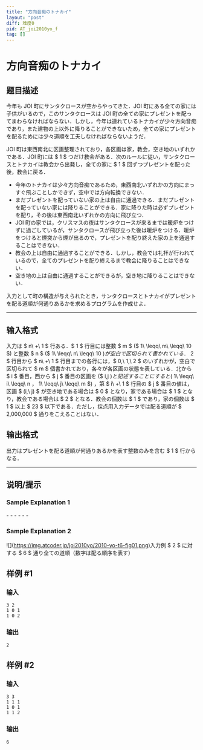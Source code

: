 ```yaml
---
title: "方向音痴のトナカイ"
layout: "post"
diff: 难度0
pid: AT_joi2010yo_f
tag: []
---
```


# 方向音痴のトナカイ

## 题目描述

[problemUrl]: https://atcoder.jp/contests/joi2010yo/tasks/joi2010yo_f

今年も JOI 町にサンタクロースが空からやってきた．JOI 町にある全ての家には子供がいるので，このサンタクロースは JOI 町の全ての家にプレゼントを配ってまわらなければならない．しかし，今年は連れているトナカイが少々方向音痴であり，また建物の上以外に降りることができないため，全ての家にプレゼントを配るためには少々道順を工夫しなければならないようだ．

JOI 町は東西南北に区画整理されており，各区画は家，教会，空き地のいずれかである．JOI 町には $ 1 $ つだけ教会がある．次のルールに従い，サンタクロースとトナカイは教会から出発し，全ての家に $ 1 $ 回ずつプレゼントを配った後，教会に戻る．

- 今年のトナカイは少々方向音痴であるため，東西南北いずれかの方向にまっすぐ飛ぶことしかできず，空中では方向転換できない．
- まだプレゼントを配っていない家の上は自由に通過できる．まだプレゼントを配っていない家には降りることができる．家に降りた時は必ずプレゼントを配り，その後は東西南北いずれかの方向に飛び立つ．
- JOI 町の家では，クリスマスの夜はサンタクロースが来るまでは暖炉をつけずに過ごしているが，サンタクロースが飛び立った後は暖炉をつける．暖炉をつけると煙突から煙が出るので，プレゼントを配り終えた家の上を通過することはできない．
- 教会の上は自由に通過することができる．しかし，教会では礼拝が行われているので，全てのプレゼントを配り終えるまで教会に降りることはできない．
- 空き地の上は自由に通過することができるが，空き地に降りることはできない．

入力として町の構造が与えられたとき，サンタクロースとトナカイがプレゼントを配る道順が何通りあるかを求めるプログラムを作成せよ．

- - - - - -

## 输入格式

入力は $ n\ +\ 1 $ 行ある．$ 1 $ 行目には整数 $ m $ ($ 1\ \leqq\ m\ \leqq\ 10 $) と整数 $ n $ ($ 1\ \leqq\ n\ \leqq\ 10 $) が空白で区切られて書かれている．$ 2 $ 行目から $ n\ +\ 1 $ 行目までの各行には，$ 0,\ 1,\ 2 $ のいずれかが，空白で区切られて $ m $ 個書かれており，各々が各区画の状態を表している．北から $ i $ 番目，西から $ j $ 番目の区画を ($ i,j $) と記述することにすると ($ 1\ \leqq\ i\ \leqq\ n $，$ 1\ \leqq\ j\ \leqq\ m $) ，第 $ i\ +\ 1 $ 行目の $ j $ 番目の値は，区画 $ (i,\ j) $ が空き地である場合は $ 0 $ となり，家である場合は $ 1 $ となり，教会である場合は $ 2 $ となる．教会の個数は $ 1 $ であり，家の個数は $ 1 $ 以上 $ 23 $ 以下である．ただし，採点用入力データでは配る道順が $ 2\,000\,000 $ 通りをこえることはない．

## 输出格式

出力はプレゼントを配る道順が何通りあるかを表す整数のみを含む $ 1 $ 行からなる．

- - - - - -

## 说明/提示

### Sample Explanation 1

\- - - - - -

### Sample Explanation 2

!\[\](https://img.atcoder.jp/joi2010yo/2010-yo-t6-fig01.png)入力例 $ 2 $ に対する $ 6 $ 通り全ての道順（数字は配る順序を表す）

## 样例 #1

### 输入

```
3 2
1 0 1
1 0 2
```

### 输出

```
2
```

## 样例 #2

### 输入

```
3 3
1 1 1
1 0 1
1 1 2
```

### 输出

```
6
```

